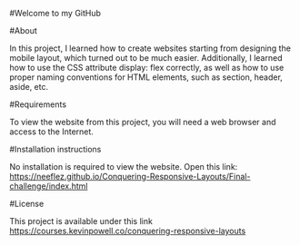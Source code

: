 #Welcome to my GitHub

#About

In this project, I learned how to create websites starting from designing the mobile layout, which turned out to be much easier. Additionally, I learned how to use the CSS attribute display: flex correctly, as well as how to use proper naming conventions for HTML elements, such as section, header, aside, etc.

#Requirements

To view the website from this project, you will need a web browser and access to the Internet.

#Installation instructions

No installation is required to view the website.
Open this link: https://neeflez.github.io/Conquering-Responsive-Layouts/Final-challenge/index.html

#License

This project is available under this link https://courses.kevinpowell.co/conquering-responsive-layouts
